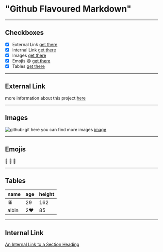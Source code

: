 # "Github Flavoured Markdown"
--------------------------------------------------------------------------------------------------------------
## Checkboxes
- [X] External Link [get there](#external-link)
- [X] Internal Link [get there](#internal-link)
- [X] Images [get there](#images)
- [X] Emojis :smile: [get there](#emojis)
- [X] Tables [get there](#tables)
--------------------------------------------------------------------------------------------------------------
## External Link
more information about this project [here](https://help.github.com/en)

--------------------------------------------------------------------------------------------------------------
## Images
![github-git](authoring/images/farm-animal-portraits-rob-macinnis-22.jpg)
here you can find more images [image](https://github.com/newmomav/authoring/tree/main/images)

--------------------------------------------------------------------------------------------------------------

## Emojis

:sunflower:  :avocado:  :bamboo:  

--------------------------------------------------------------------------------------------------------------
## Tables
| name | age | height |
| ---- | --- | ------ |
| lili | 29 | 162 |
| albin | 2:heart:  | 85 |
--------------------------------------------------------------------------------------------------------------
## Internal Link
[An Internal Link to a Section Heading](#checkboxes)
